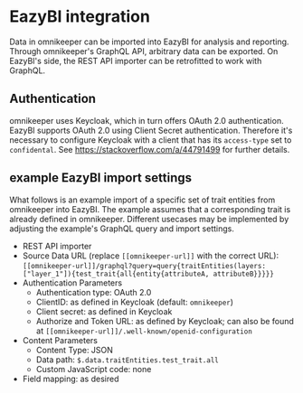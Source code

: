# EazyBI integration

Data in omnikeeper can be imported into EazyBI for analysis and reporting. Through omnikeeper's GraphQL API, arbitrary data can be exported. On EazyBI's side, the REST API importer can be retrofitted to work with GraphQL. 

## Authentication

omnikeeper uses Keycloak, which in turn offers OAuth 2.0 authentication. EazyBI supports OAuth 2.0 using Client Secret authentication. Therefore it's necessary to configure Keycloak with a client that has its `access-type` set to `confidental`. See <https://stackoverflow.com/a/44791499> for further details.

## example EazyBI import settings

What follows is an example import of a specific set of trait entities from omnikeeper into EazyBI. The example assumes that a corresponding trait is already defined in omnikeeper. Different usecases may be implemented by adjusting the example's GraphQL query and import settings.

- REST API importer
- Source Data URL (replace `[[omnikeeper-url]]` with the correct URL): `[[omnikeeper-url]]/graphql?query=query{traitEntities(layers:["layer_1"]){test_trait{all{entity{attributeA, attributeB}}}}}`
- Authentication Parameters
  - Authentication type: OAuth 2.0
  - ClientID: as defined in Keycloak (default: `omnikeeper`)
  - Client secret: as defined in Keycloak
  - Authorize and Token URL: as defined by Keycloak; can also be found at `[[omnikeeper-url]]/.well-known/openid-configuration`
- Content Parameters
  - Content Type: JSON
  - Data path: `$.data.traitEntities.test_trait.all`
  - Custom JavaScript code: none
- Field mapping: as desired